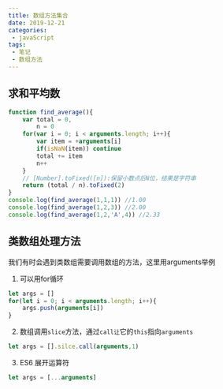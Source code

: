```yaml
---
title: 数组方法集合
date: 2019-12-21
categories:
 - javaScript
tags:
 - 笔记
 - 数组方法
---
```

## 求和平均数
```js
function find_average(){
    var total = 0,
        n = 0
    for(var i = 0; i < arguments.length; i++){
        var item = +arguments[i]
        if(isNaN(item)) continue
        total += item
        n++
    }
    // [Number].toFixed([n]):保留小数点后N位，结果是字符串
    return (total / n).toFixed(2)
}
console.log(find_average(1,1,1)) //1.00
console.log(find_average(1,2,3)) //2.00
console.log(find_average(1,2,'A',4)) //2.33
```

## 类数组处理方法
我们有时会遇到类数组需要调用数组的方法，这里用arguments举例  
1. 可以用for循环
```js
let args = []
for(let i = 0; i < arguments.length; i++){
    args.push(arguments[i])
}
```
2. 数组调用`slice`方法，通过`call让`它的`this`指向`arguments`
```js
let args = [].silce.call(arguments,1)
```
3. ES6 展开运算符
```js
let args = [...arguments]
```